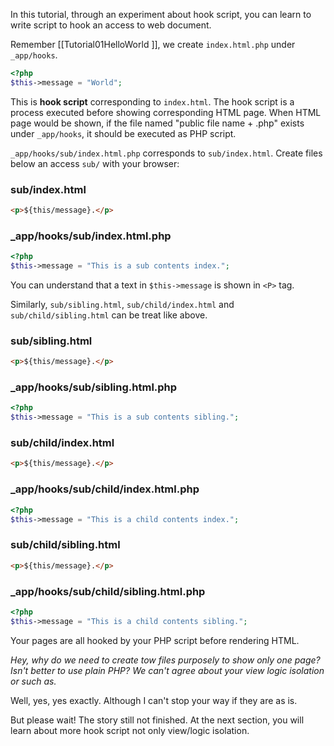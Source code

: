 In this tutorial, through an experiment about hook script, you can learn to write script to hook an access to web document.

Remember [[Tutorial01HelloWorld ]], we create `index.html.php` under `_app/hooks`.

```php
<?php
$this->message = "World";

```

This is **hook script** corresponding to `index.html`. The hook script is a process executed before showing corresponding HTML page. When HTML page would be shown, if the file named "public file name + .php" exists under `_app/hooks`, it should be executed as PHP script.

`_app/hooks/sub/index.html.php`  corresponds to `sub/index.html`. Create files below an access `sub/` with your browser:

### sub/index.html

```html
<p>${this/message}.</p>

```

### _app/hooks/sub/index.html.php

```php
<?php
$this->message = "This is a sub contents index.";

```

You can understand that a text in `$this->message` is shown in `<P>` tag.

Similarly, `sub/sibling.html`, `sub/child/index.html` and `sub/child/sibling.html` can be treat like above.

### sub/sibling.html

```html
<p>${this/message}.</p>

```

### _app/hooks/sub/sibling.html.php

```php
<?php
$this->message = "This is a sub contents sibling.";

```

### sub/child/index.html

```html
<p>${this/message}.</p>

```

### _app/hooks/sub/child/index.html.php

```php
<?php
$this->message = "This is a child contents index.";

```

### sub/child/sibling.html

```html
<p>${this/message}.</p>

```

### _app/hooks/sub/child/sibling.html.php

```php
<?php
$this->message = "This is a child contents sibling.";

```

Your pages are all hooked by your PHP script before rendering HTML.

*Hey, why do we need to create tow files purposely to show only one page? Isn't better to use plain PHP? We can't agree about your view logic isolation or such as.*

Well, yes, yes exactly. Although I can't stop your way if they are as is.

But please wait! The story still not finished. At the next section, you will learn about more hook script not only view/logic isolation.
